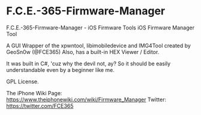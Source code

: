 # F.C.E.-365-Firmware-Manager
F.C.E.-365-Firmware-Manager - iOS Firmware Tools
iOS Firmware Manager Tool

A GUI Wrapper of the xpwntool, libimobiledevice and IMG4Tool created by GeoSn0w (@FCE365)
Also, has a built-in HEX Viewer / Editor.

It was built in C#, 'cuz why the devil not, ay? So it should be easily understandable even by a beginner like me.

GPL License.

The iPhone Wiki Page: https://www.theiphonewiki.com/wiki/Firmware_Manager
Twitter: https://twitter.com/FCE365

